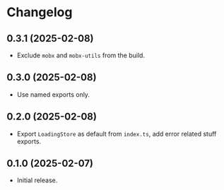 # Changelog

## 0.3.1 (2025-02-08)

- Exclude `mobx` and `mobx-utils` from the build.

## 0.3.0 (2025-02-08)

- Use named exports only.

## 0.2.0 (2025-02-08)

- Export `LoadingStore` as default from `index.ts`, add error related stuff exports.

## 0.1.0 (2025-02-07)

- Initial release.
